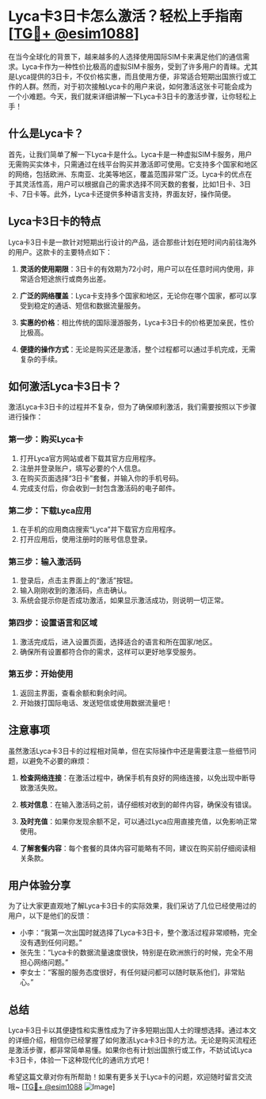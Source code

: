 # Lyca卡3日卡怎么激活？轻松上手指南[[TG💪+ @esim1088](https://t.me/s/esim1088)]

在当今全球化的背景下，越来越多的人选择使用国际SIM卡来满足他们的通信需求。Lyca卡作为一种性价比极高的虚拟SIM卡服务，受到了许多用户的青睐。尤其是Lyca提供的3日卡，不仅价格实惠，而且使用方便，非常适合短期出国旅行或工作的人群。然而，对于初次接触Lyca卡的用户来说，如何激活这张卡可能会成为一个小难题。今天，我们就来详细讲解一下Lyca卡3日卡的激活步骤，让你轻松上手！

## 什么是Lyca卡？

首先，让我们简单了解一下Lyca卡是什么。Lyca卡是一种虚拟SIM卡服务，用户无需购买实体卡，只需通过在线平台购买并激活即可使用。它支持多个国家和地区的网络，包括欧洲、东南亚、北美等地区，覆盖范围非常广泛。Lyca卡的优点在于其灵活性高，用户可以根据自己的需求选择不同天数的套餐，比如1日卡、3日卡、7日卡等。此外，Lyca卡还提供多种语言支持，界面友好，操作简便。

## Lyca卡3日卡的特点

Lyca卡3日卡是一款针对短期出行设计的产品，适合那些计划在短时间内前往海外的用户。这款卡的主要特点如下：

1. **灵活的使用期限**：3日卡的有效期为72小时，用户可以在任意时间内使用，非常适合短途旅行或商务出差。
   
2. **广泛的网络覆盖**：Lyca卡支持多个国家和地区，无论你在哪个国家，都可以享受到稳定的通话、短信和数据流量服务。

3. **实惠的价格**：相比传统的国际漫游服务，Lyca卡3日卡的价格更加亲民，性价比极高。

4. **便捷的操作方式**：无论是购买还是激活，整个过程都可以通过手机完成，无需复杂的手续。

## 如何激活Lyca卡3日卡？

激活Lyca卡3日卡的过程并不复杂，但为了确保顺利激活，我们需要按照以下步骤进行操作：

### 第一步：购买Lyca卡

1. 打开Lyca官方网站或者下载其官方应用程序。
2. 注册并登录账户，填写必要的个人信息。
3. 在购买页面选择“3日卡”套餐，并输入你的手机号码。
4. 完成支付后，你会收到一封包含激活码的电子邮件。

### 第二步：下载Lyca应用

1. 在手机的应用商店搜索“Lyca”并下载官方应用程序。
2. 打开应用后，使用注册时的账号信息登录。

### 第三步：输入激活码

1. 登录后，点击主界面上的“激活”按钮。
2. 输入刚刚收到的激活码，点击确认。
3. 系统会提示你是否成功激活，如果显示激活成功，则说明一切正常。

### 第四步：设置语言和区域

1. 激活完成后，进入设置页面，选择适合的语言和所在国家/地区。
2. 确保所有设置都符合你的需求，这样可以更好地享受服务。

### 第五步：开始使用

1. 返回主界面，查看余额和剩余时间。
2. 开始拨打国际电话、发送短信或使用数据流量吧！

## 注意事项

虽然激活Lyca卡3日卡的过程相对简单，但在实际操作中还是需要注意一些细节问题，以避免不必要的麻烦：

1. **检查网络连接**：在激活过程中，确保手机有良好的网络连接，以免出现中断导致激活失败。
   
2. **核对信息**：在输入激活码之前，请仔细核对收到的邮件内容，确保没有错误。
   
3. **及时充值**：如果你发现余额不足，可以通过Lyca应用直接充值，以免影响正常使用。

4. **了解套餐内容**：每个套餐的具体内容可能略有不同，建议在购买前仔细阅读相关条款。

## 用户体验分享

为了让大家更直观地了解Lyca卡3日卡的实际效果，我们采访了几位已经使用过的用户，以下是他们的反馈：

- 小李：“我第一次出国时就选择了Lyca卡3日卡，整个激活过程非常顺畅，完全没有遇到任何问题。”
- 张先生：“Lyca卡的数据流量速度很快，特别是在欧洲旅行的时候，完全不用担心网络问题。”
- 李女士：“客服的服务态度很好，有任何疑问都可以随时联系他们，非常贴心。”

## 总结

Lyca卡3日卡以其便捷性和实惠性成为了许多短期出国人士的理想选择。通过本文的详细介绍，相信你已经掌握了如何激活Lyca卡3日卡的方法。无论是购买流程还是激活步骤，都非常简单易懂。如果你也有计划出国旅行或工作，不妨试试Lyca卡3日卡，体验一下这种现代化的通讯方式吧！

希望这篇文章对你有所帮助！如果有更多关于Lyca卡的问题，欢迎随时留言交流哦~ [[TG💪+ @esim1088](https://t.me/s/esim1088) ![Image](https://i.postimg.cc/4NQfJmqS/Snipaste-2025-05-13-00-14-12.png)]